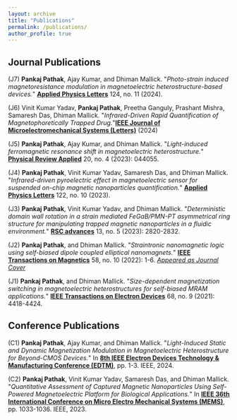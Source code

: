 ```yaml
---
layout: archive
title: "Publications"
permalink: /publications/
author_profile: true
---
```


## Journal Publications
(J7) **Pankaj Pathak**, Ajay Kumar, and Dhiman Mallick. "*Photo-strain induced magnetoresistance modulation in magnetoelectric heterostructure-based devices.*" [**Applied Physics Letters**](https://pubs.aip.org/aip/apl/article/124/11/112401/3270349/Photo-strain-induced-magnetoresistance-modulation) 124, no. 11 (2024).

(J6) Vinit Kumar Yadav, **Pankaj Pathak**, Preetha Ganguly, Prashant Mishra, Samaresh Das, Dhiman Mallick. "*Infrared-Driven Rapid Quantification of Magnetophoretically Trapped Drug.*"[**IEEE Journal of Microelectromechanical Systems (Letters)**](https://ieeexplore.ieee.org/abstract/document/10444513) (2024)

(J5) **Pankaj Pathak**, Ajay Kumar, and Dhiman Mallick. "*Light-induced ferromagnetic resonance shift in magnetoelectric heterostructure.*" [**Physical Review Applied**](https://doi.org/10.1103/PhysRevApplied.20.044055) 20, no. 4 (2023): 044055.

(J4) **Pankaj Pathak**, Vinit Kumar Yadav, Samaresh Das, and Dhiman Mallick. "*Infrared-driven pyroelectric effect in magnetoelectric sensor for suspended on-chip magnetic nanoparticles quantification.*" [**Applied Physics Letters**](https://doi.org/10.1063/5.0141048) 122, no. 10 (2023).

(J3) **Pankaj Pathak**, Vinit Kumar Yadav, and Dhiman Mallick. "*Deterministic domain wall rotation in a strain mediated FeGaB/PMN-PT asymmetrical ring structure for manipulating trapped magnetic nanoparticles in a fluidic environment.*" [**RSC advances**](https://doi.org/10.1039/D3RA00150D) 13, no. 5 (2023): 2820-2832.

(J2) **Pankaj Pathak**, and Dhiman Mallick. "*Straintronic nanomagnetic logic using self-biased dipole coupled elliptical nanomagnets.*" [**IEEE Transactions on Magnetics**](https://doi.org/10.1109/TMAG.2022.3199589) 58, no. 10 (2022): 1-6. [*Appeared as Journal Cover*](https://doi.org/10.1109/TMAG.2022.3207693)

(J1) **Pankaj Pathak**, and Dhiman Mallick. "*Size-dependent magnetization switching in magnetoelectric heterostructures for self-biased MRAM applications.*" [**IEEE Transactions on Electron Devices**](https://doi.org/10.1109/TED.2021.3088079) 68, no. 9 (2021): 4418-4424.


## Conference Publications
(C1) **Pankaj Pathak**, Ajay Kumar, and Dhiman Mallick. "*Light-Induced Static and Dynamic Magnetization Modulation in Magnetoelectric Heterostructure for Beyond-CMOS Devices.*" In [**8th IEEE Electron Devices Technology & Manufacturing Conference (EDTM)**](https://ieeexplore.ieee.org/abstract/document/10512272), pp. 1-3. IEEE, 2024.

(C2) **Pankaj Pathak**, Vinit Kumar Yadav, Samaresh Das, and Dhiman Mallick. "*Quantitative Assessment of Captured Magnetic Nanoparticles Using Self-Powered Magnetoelectric Platform for Biological Applications.*" In [**IEEE 36th International Conference on Micro Electro Mechanical Systems (MEMS)**](https://doi.org/10.1109/MEMS49605.2023.10052508), pp. 1033-1036. IEEE, 2023.
